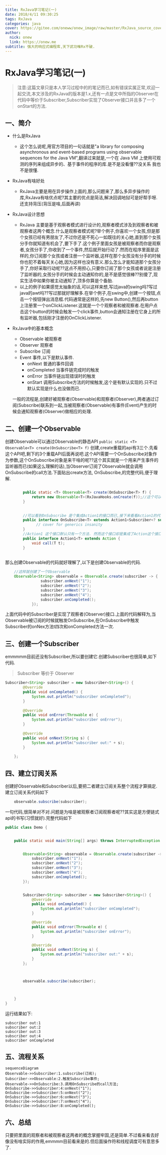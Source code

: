 ```yaml
---
title: RxJava学习笔记(一)
date: 2018/4/11 09:30:25
tags: RxJava
categories: java
cover: https://gitee.com/oneww/onew_image/raw/master/RxJava_source_cover.jpg
author: 
  nick: onew
  link: https://onew.me
subtitle: 强大的响应式编程库,天下武功唯Rx不破.
---
```


# RxJava学习笔记(一)

> 注意:这篇文章只是本人学习过程中的的笔记而已,如有错误实属正常,欢迎一起交流,本文涉及的RxJava的版本是1.x,还有一点是文中所指的Observer在代码中等价于Subscriber,Subscriber实现了Observer接口并且多了一个onStart的方法.

## 一、简介
- 什么是RxJava
	- 这个怎么说呢,用官方项目的一句话就是"a library for composing asynchronous and event-based programs using observable sequences for the Java VM",翻译过来就是,一个在 Java VM 上使用可观测的序列来组成异步的、基于事件的程序的库.是不是没看懂??没关系 我也不是很懂.
- RxJava有啥好处
	- RxJava主要是用在异步操作上面的,那么问题来了,那么多异步操作的库,RxJava有啥优点呢?其主要的优点是简洁,解决回调地狱可是好帮手呀.还支持背压(背压是啥,后面再讲)
- RxJava设计思想
	- RxJava 主要是基于观察者模式进行设计的,观察者模式涉及到观察者和被观察者这两个概念.什么是观察者模式呢?举个例子,你喜欢一个女孩,但是那个女孩已经有男朋友了,不过你还是不死心一如既往的关心她,直到那个女孩分手你就知道有机会了,要下手了.这个例子里面女孩是被观察者而你是观察者,女孩分手了,你收到了一个事件,然后就开始行动了.然而在程序里面是这样的,你订阅那个女孩或者注册一个监听器,这样在那个女孩没有分手的时候你也犯不着每天关心她,因为这样也没有意义.那么怎么才能知道那个女孩分手了,你好采取行动呢??这点不用担心,只要你订阅了那个女孩或者说是注册了监听器的,女孩分手的时候会主动通知你的,是不是感觉很棒??别傻了,现实生活中如果你被主动通知了,顶多你算是个备胎.  
	- 以上的例子如果感觉太抽象的话,可以这样来想,写过java的swing吗?写过java的awt吗??写过那就好理解多.在举个例子,在swing中,创建一个按钮,点击一个按钮弹出消息框.代码通常是这样的,先new Button(),然后再button上注册里一个onClickListener.这就是一个个观察者和被观察者.在用户点击这个button的时候会触发一个click事件,button会通知注册在它身上的所有监听器,包括刚才注册的OnClickListener.
- RxJava中的基本概念
	- Observable 被观察者
	- Observer 观察者
	- Subscribe 订阅
	- Event 事件,以下是默认事件.
		-  onNext 普通的事件回调
		-  onCompleted 当事件链完成时的触发
		-  onError 当事件链出现错误时的触发
		-  onStart 调用Subscribe方法的时候触发,这个是有默认实现的.只不过默认实现是什么也没做而已.

	一般的流程是,创建好被观察者(Observable)和观察者(Observer),两者通过订阅(Subscribe)联系到一起,当被观察者(Observable)有事件(Event)产生的时候会通知观察者(Observer)做相应的处理.

## 二、创建一个Observable
创建Observable可以通过Observable的静态API `public static <T> Observable<T> create(OnSubscribe<T> f)` 创建,create重载的api有3三个.先看这个API吧,剩下的3个重载API后面再说吧.这个API需要一个OnSubscribe对象作为参数,这个OnSubscribe对象是来干啥的呢??这个其实就是一个用来产生事件的监听器而已(如果这么理解的话),当Observer订阅了Observable就会调用OnSubscribe的call方法.下面贴出create方法, OnSubscribe,的完整代码,便于理解.

```java

		public static <T> Observable<T> create(OnSubscribe<T> f) {
		    return new Observable<T>(RxJavaHooks.onCreate(f));//这个可以先不管
		}
	    
	    
	    //可以看到OnSubscribe 是个集成Action1的接口而已,接下来看看Action1的代码
		public interface OnSubscribe<T> extends Action1<Subscriber<? super T>> {
			  // cover for generics insanity
		}
		//Action1 这个接口默认只有一个方法. 然而这个接口却是集成了Action这个接口.Action接口是个空接口,Action接口继承了Function接口,Function接口也是空接口,由于都是空接口就不贴代码出来了.
		public interface Action1<T> extends Action {
		    void call(T t);
		}
		
```

那么创建Observable的代码就好理解了,以下是创建Observable的代码.

```java
	//这样就创建了一个Observable
	Observable<String> observable = Observable.create(subscriber -> {
	            subscriber.onNext("1");
	            subscriber.onNext("2");
	            subscriber.onNext("3");
	            subscriber.onNext("4");
	            subscriber.onCompleted();
	        });
```
上面代码中的Subscriber是实现了观察者(Observer)接口.上面的代码解释为,当Observable被订阅的时候就触发OnSubscribe,在OnSubscribe中触发Subscriber的onNex方法t四次和onCompleted方法一次.  

## 三、创建一个Subscriber

emmmmm目前还没有Subscriber,所以要创建它.创建Subscriber也很简单,如下代码.

> Subscriber 等价于 Observer

```java
Subscriber<String> subscriber = new Subscriber<String>() {
        @Override
        public void onCompleted() {
            System.out.println("subscriber onCompleted");
        }
	
        @Override
        public void onError(Throwable e) {
            System.out.println("subscriber onError");
        }
	
        @Override
        public void onNext(String s) {
            System.out.println("subscriber out:" + s);
        }
	
    };
```
## 四、建立订阅关系
创建好Observable和Subscriber以后,要把二者建立订阅关系整个流程才算搞定.建立订阅关系代码如下

```java
 	observable.subscribe(subscriber);
```
一句代码,很简单对不对.问题是为啥是被观察者订阅观察者呢??其实这是方便链式api的书写(习惯就好).完整代码如下

```java
public class Demo {


    public static void main(String[] args) throws InterruptedException {


        Observable<String> observable = Observable.create(subscriber -> {
            subscriber.onNext("1");
            subscriber.onNext("2");
            subscriber.onNext("3");
            subscriber.onNext("4");
            subscriber.onCompleted();
        });


        Subscriber<String> subscriber = new Subscriber<String>() {
            @Override
            public void onCompleted() {
                System.out.println("subscriber onCompleted");
            }

            @Override
            public void onError(Throwable e) {
                System.out.println("subscriber onError");
            }

            @Override
            public void onNext(String s) {
                System.out.println("subscriber out:" + s);
            }
        };



        observable.subscribe(subscriber);



    }
}
```

运行结果如下:

```
subscriber out:1
subscriber out:2
subscriber out:3
subscriber out:4
subscriber onCompleted
```



## 五、流程关系

```mermaid
sequenceDiagram
Observable->>Subscriber:1.subscribe(订阅);
Subscriber->>Observable:2.触发Subscribe事件;
Observable->>OnSubscribe:3.调用OnSubscribe的call方法;
OnSubscribe->>Subscriber:4:onNext("1");
OnSubscribe->>Subscriber:5:onNext("2");
OnSubscribe->>Subscriber:6:onNext("3");
OnSubscribe->>Subscriber:7:onNext("4");
OnSubscribe->>Subscriber:8:onCompleted();
```

## 六、总结

只要把里面的观察者和被观察者这两者的概念掌握牢固,还是简单.不过看来看去好像没有啥实际的作用,emmmm目前看来是的.但后面操作符和线程调度可有意思多了.

